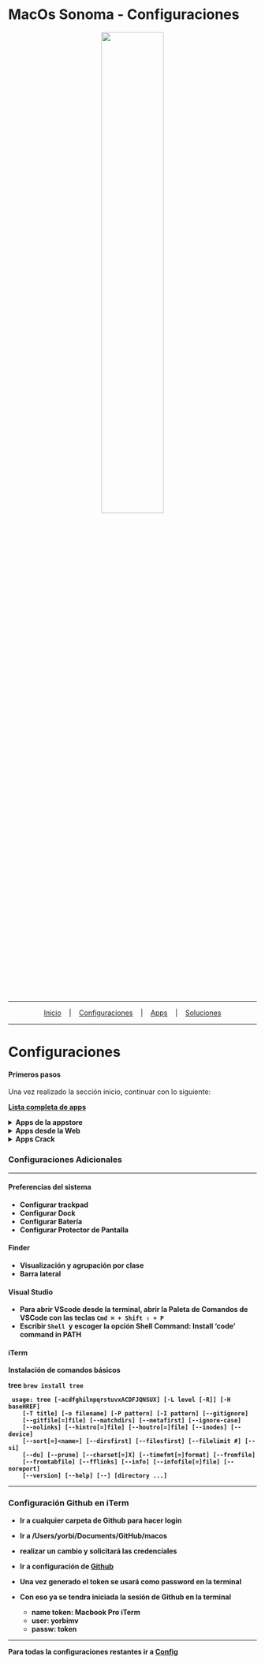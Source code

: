 # MacOs Sonoma - Configuraciones

<p align="center">
<img width="50%" height="50%" src="https://cambiodigital-ol.com/wp-content/uploads/2023/06/mac-OS_Sonomajpg-696x392.jpg"/>
</p>

---

<p align="center">
  <a href="https://github.com/yorbimv/macos">Inicio</a>
  &nbsp;&nbsp;&nbsp;|&nbsp;&nbsp;&nbsp;
  <a href="https://github.com/yorbimv/macos/tree/main/Configuraciones">Configuraciones</a>
  &nbsp;&nbsp;&nbsp;|&nbsp;&nbsp;&nbsp;
  <a href="https://github.com/yorbimv/macos/tree/main/Apps">Apps</a>
  &nbsp;&nbsp;&nbsp;|&nbsp;&nbsp;&nbsp;
  <a href="https://github.com/yorbimv/macos/tree/main/Soluciones">Soluciones</a>
</p>

---

# Configuraciones

#### Primeros pasos

Una vez realizado la sección inicio, continuar con lo siguiente:

**[Lista completa de apps](https://github.com/yorbimv/macos/blob/main/Apps/ListaApps.txt)**

   <details>
          <summary><b>Apps de la appstore</b><br></summary>
         <ul>
         <li>Spark</li>
            <li>Hp Smart</li>
            <li>Paint X</li>
            <li>Magnet</li>
            <li>Pipifier</li>
            <li>Encrypto</li>
         </ul>
   </details>

<details>
         <summary><b>Apps desde la Web</summary>
         <ul>
         <li><a href="https://brave.com/es/download/">Brave</a></li>
         <li><a href="https://iterm2.com/downloads.html">iTerm</a></li>
         <li><a href="https://anydesk.com/es/downloads/mac-os">Anydesk</a></li>
         <li><a href="https://code.visualstudio.com/download">Visual Studio</a></li>
         <li><a href="https://portal.office.com/account#installs">Office 365</a></li>
         <li><a href="https://desktop.github.com/download/">Github Desktop</a></li>
         <li><a href="https://angryip.org/download/#mac">Angry IP Scanner.app - v3.9.1</a></li>
         <li><a href="https://anydesk.com/es">AnyDesk.app - v9.0.2</a></li>
         <li><a href="https://www.mowglii.com/itsycal">Itsycal.app - v0.15.6</a></li>
         <li><a href="https://account.microsoft.com/services/microsoft365/details?OCID=cmmly2nfa36&refd=www.microsoft365.com">Office365</a></li>
         <li><a href="https://transmissionbt.com/">Transmission.app - v4.0.6</a></li>
         <li><a href="https://code.visualstudio.com/">Visual Studio Code.app - v1.100.2</a></li>
         <li><a href="https://etcher.balena.io/">balenaEtcher.app - v2.1.2</a></li>
         <li><a href="https://iterm2.com/">iTerm.app - v3.5.14</a></li>

</details>

<details>
         <summary><b>Apps Crack</summary>
         <ul>
         <li><a href=""> Alfred 5.app - v5.6.2</a></li>
         <li><a href="">Bartender 5.app - v5.3.5</a></li>
         <li><a href="">Cisdem PDF Password Remover.app - v5.2.0</a></li>
         <ul>
        <li><a href="#" target="_blank">CleanMyMac_5.app</a> - v5.0.9</li>
        <li><a href="#" target="_blank">CleanShot X.app</a> - v4.7.6</li>
        <li><a href="#" target="_blank">Disk Drill.app</a> - v5.7</li>
        <li><a href="#" target="_blank">Download Shuttle Pro.app</a> - v1.9</li>
        <li><a href="#" target="_blank">Ethernet Status.app</a> - v5.7</li>
        <li><a href="#" target="_blank">PDFelement.app</a> - v11.4.12</li>
        <li><a href="#" target="_blank">Path Finder.app</a> - v2186</li>
        <li><a href="#" target="_blank">Photomator.app</a> - v3.4.9</li>
        <li><a href="#" target="_blank">ProFind.app</a> - v1.30</li>
        <li><a href="#" target="_blank">WidgetWall.app</a> - v3.10.1</li>
      </ul>

## </details>

### Configuraciones Adicionales

---

#### Preferencias del sistema

- Configurar trackpad
- Configurar Dock
- Configurar Batería
- Configurar Protector de Pantalla

#### Finder

- Visualización y agrupación por clase
- Barra lateral

#### Visual Studio

- Para abrir VScode desde la terminal, abrir la Paleta de Comandos de VSCode con las teclas `Cmd ⌘ + Shift ⇧ + P`
- Escribir `Shell `y escoger la opción Shell Command: Install ‘code’ command in PATH

#### iTerm

Instalación de comandos básicos

tree
`brew install tree`

```
 usage: tree [-acdfghilnpqrstuvxACDFJQNSUX] [-L level [-R]] [-H  baseHREF]
	[-T title] [-o filename] [-P pattern] [-I pattern] [--gitignore]
	[--gitfile[=]file] [--matchdirs] [--metafirst] [--ignore-case]
	[--nolinks] [--hintro[=]file] [--houtro[=]file] [--inodes] [--device]
	[--sort[=]<name>] [--dirsfirst] [--filesfirst] [--filelimit #] [--si]
	[--du] [--prune] [--charset[=]X] [--timefmt[=]format] [--fromfile]
	[--fromtabfile] [--fflinks] [--info] [--infofile[=]file] [--noreport]
	[--version] [--help] [--] [directory ...]
```

---

### Configuración Github en iTerm

- Ir a cualquier carpeta de Github para hacer login
- Ir a **/Users/yorbi/Documents/GitHub/macos**
- realizar un cambio y solicitará las credenciales
- Ir a configuración de [Github](https://github.com/settings/tokens)
- Una vez generado el token se usará como password en la terminal
- Con eso ya se tendra iniciada la sesión de Github en la terminal

  - **name token:** Macbook Pro iTerm
  - **user:** yorbimv
  - **passw:** token

---

Para todas la configuraciones restantes ir a [Config](https://github.com/yorbimv/macos/tree/main/config)
